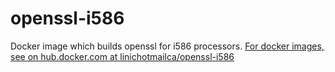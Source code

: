 # openssl-i586
 Docker image which builds openssl for i586 processors.
[For docker images, see on hub.docker.com at linichotmailca/openssl-i586](https://hub.docker.com/repository/docker/linichotmailca/openssl-i586/general)
